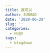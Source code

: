 ```yaml
---
title: 我可以
author: JUNHAO
date: '2020-06-29'
slug: ''
categories:
  - Hugo
tags:
  - blogdown
---
```

